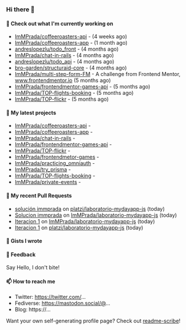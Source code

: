 ### Hi there 👋

#### 👷 Check out what I'm currently working on

- [ImMPrada/coffeeroasters-api](https://github.com/ImMPrada/coffeeroasters-api) -  (4 weeks ago)
- [ImMPrada/coffeeroasters-app](https://github.com/ImMPrada/coffeeroasters-app) -  (1 month ago)
- [andreslopezlu/todo_front](https://github.com/andreslopezlu/todo_front) -  (4 months ago)
- [ImMPrada/chat-in-rails](https://github.com/ImMPrada/chat-in-rails) -  (4 months ago)
- [andreslopezlu/todo_api](https://github.com/andreslopezlu/todo_api) -  (4 months ago)
- [bro-garden/structuraid-core](https://github.com/bro-garden/structuraid-core) -  (4 months ago)
- [ImMPrada/multi-step-form-FM](https://github.com/ImMPrada/multi-step-form-FM) - A challenge from Frontend Mentor, www.frontendmentor.io (5 months ago)
- [ImMPrada/frontendmentor-games-api](https://github.com/ImMPrada/frontendmentor-games-api) -  (5 months ago)
- [ImMPrada/TOP-flights-booking](https://github.com/ImMPrada/TOP-flights-booking) -  (5 months ago)
- [ImMPrada/TOP-flickr](https://github.com/ImMPrada/TOP-flickr) -  (5 months ago)

#### 🌱 My latest projects

- [ImMPrada/coffeeroasters-api](https://github.com/ImMPrada/coffeeroasters-api) - 
- [ImMPrada/coffeeroasters-app](https://github.com/ImMPrada/coffeeroasters-app) - 
- [ImMPrada/chat-in-rails](https://github.com/ImMPrada/chat-in-rails) - 
- [ImMPrada/frontendmentor-games-api](https://github.com/ImMPrada/frontendmentor-games-api) - 
- [ImMPrada/TOP-flickr](https://github.com/ImMPrada/TOP-flickr) - 
- [ImMPrada/frontendmetor-games](https://github.com/ImMPrada/frontendmetor-games) - 
- [ImMPrada/practicing_omniauth](https://github.com/ImMPrada/practicing_omniauth) - 
- [ImMPrada/try_prisma](https://github.com/ImMPrada/try_prisma) - 
- [ImMPrada/TOP-flights-booking](https://github.com/ImMPrada/TOP-flights-booking) - 
- [ImMPrada/private-events](https://github.com/ImMPrada/private-events) - 

#### 🔨 My recent Pull Requests

- [solución immprada](https://github.com/platzi/laboratorio-mydayapp-js/pull/48) on [platzi/laboratorio-mydayapp-js](https://github.com/platzi/laboratorio-mydayapp-js) (today)
- [Solucion immprada](https://github.com/ImMPrada/laboratorio-mydayapp-js/pull/2) on [ImMPrada/laboratorio-mydayapp-js](https://github.com/ImMPrada/laboratorio-mydayapp-js) (today)
- [Iteracion 1](https://github.com/ImMPrada/laboratorio-mydayapp-js/pull/1) on [ImMPrada/laboratorio-mydayapp-js](https://github.com/ImMPrada/laboratorio-mydayapp-js) (today)
- [Iteracion 1](https://github.com/platzi/laboratorio-mydayapp-js/pull/47) on [platzi/laboratorio-mydayapp-js](https://github.com/platzi/laboratorio-mydayapp-js) (today)

#### 📓 Gists I wrote



#### 💬 Feedback

Say Hello, I don't bite!

#### 📫 How to reach me

- Twitter: https://twitter.com/...
- Fediverse: https://mastodon.social/@...
- Blog: https://...

Want your own self-generating profile page? Check out [readme-scribe](https://github.com/muesli/readme-scribe)!
